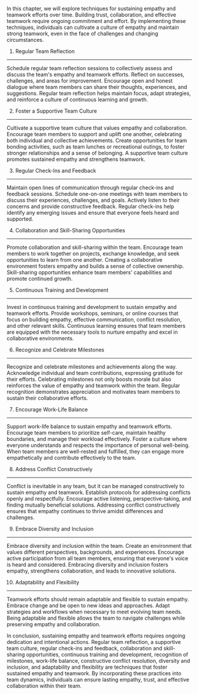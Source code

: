 
In this chapter, we will explore techniques for sustaining empathy and teamwork efforts over time. Building trust, collaboration, and effective teamwork require ongoing commitment and effort. By implementing these techniques, individuals can cultivate a culture of empathy and maintain strong teamwork, even in the face of challenges and changing circumstances.

1. Regular Team Reflection
--------------------------

Schedule regular team reflection sessions to collectively assess and discuss the team's empathy and teamwork efforts. Reflect on successes, challenges, and areas for improvement. Encourage open and honest dialogue where team members can share their thoughts, experiences, and suggestions. Regular team reflection helps maintain focus, adapt strategies, and reinforce a culture of continuous learning and growth.

2. Foster a Supportive Team Culture
-----------------------------------

Cultivate a supportive team culture that values empathy and collaboration. Encourage team members to support and uplift one another, celebrating both individual and collective achievements. Create opportunities for team bonding activities, such as team lunches or recreational outings, to foster stronger relationships and a sense of belonging. A supportive team culture promotes sustained empathy and strengthens teamwork.

3. Regular Check-Ins and Feedback
---------------------------------

Maintain open lines of communication through regular check-ins and feedback sessions. Schedule one-on-one meetings with team members to discuss their experiences, challenges, and goals. Actively listen to their concerns and provide constructive feedback. Regular check-ins help identify any emerging issues and ensure that everyone feels heard and supported.

4. Collaboration and Skill-Sharing Opportunities
------------------------------------------------

Promote collaboration and skill-sharing within the team. Encourage team members to work together on projects, exchange knowledge, and seek opportunities to learn from one another. Creating a collaborative environment fosters empathy and builds a sense of collective ownership. Skill-sharing opportunities enhance team members' capabilities and promote continued growth.

5. Continuous Training and Development
--------------------------------------

Invest in continuous training and development to sustain empathy and teamwork efforts. Provide workshops, seminars, or online courses that focus on building empathy, effective communication, conflict resolution, and other relevant skills. Continuous learning ensures that team members are equipped with the necessary tools to nurture empathy and excel in collaborative environments.

6. Recognize and Celebrate Milestones
-------------------------------------

Recognize and celebrate milestones and achievements along the way. Acknowledge individual and team contributions, expressing gratitude for their efforts. Celebrating milestones not only boosts morale but also reinforces the value of empathy and teamwork within the team. Regular recognition demonstrates appreciation and motivates team members to sustain their collaborative efforts.

7. Encourage Work-Life Balance
------------------------------

Support work-life balance to sustain empathy and teamwork efforts. Encourage team members to prioritize self-care, maintain healthy boundaries, and manage their workload effectively. Foster a culture where everyone understands and respects the importance of personal well-being. When team members are well-rested and fulfilled, they can engage more empathetically and contribute effectively to the team.

8. Address Conflict Constructively
----------------------------------

Conflict is inevitable in any team, but it can be managed constructively to sustain empathy and teamwork. Establish protocols for addressing conflicts openly and respectfully. Encourage active listening, perspective-taking, and finding mutually beneficial solutions. Addressing conflict constructively ensures that empathy continues to thrive amidst differences and challenges.

9. Embrace Diversity and Inclusion
----------------------------------

Embrace diversity and inclusion within the team. Create an environment that values different perspectives, backgrounds, and experiences. Encourage active participation from all team members, ensuring that everyone's voice is heard and considered. Embracing diversity and inclusion fosters empathy, strengthens collaboration, and leads to innovative solutions.

10. Adaptability and Flexibility
--------------------------------

Teamwork efforts should remain adaptable and flexible to sustain empathy. Embrace change and be open to new ideas and approaches. Adapt strategies and workflows when necessary to meet evolving team needs. Being adaptable and flexible allows the team to navigate challenges while preserving empathy and collaboration.

In conclusion, sustaining empathy and teamwork efforts requires ongoing dedication and intentional actions. Regular team reflection, a supportive team culture, regular check-ins and feedback, collaboration and skill-sharing opportunities, continuous training and development, recognition of milestones, work-life balance, constructive conflict resolution, diversity and inclusion, and adaptability and flexibility are techniques that foster sustained empathy and teamwork. By incorporating these practices into team dynamics, individuals can ensure lasting empathy, trust, and effective collaboration within their team.
